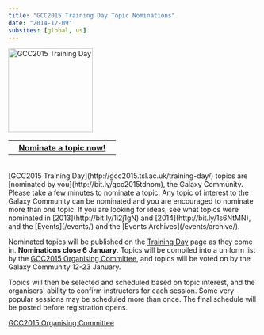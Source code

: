 ```yaml
---
title: "GCC2015 Training Day Topic Nominations"
date: "2014-12-09"
subsites: [global, us]
---
```

<div class='right'><a href='http://gcc2015.tsl.ac.uk/training-day/'><img src="/images/logos/GCC2015LogoWide600.png" alt="GCC2015 Training Day" width="170" /></a></div>

<table>
  <tr>
    <th> &nbsp;&nbsp; <a href='http://bit.ly/gcc2015tdnom'>Nominate a topic now!</a> &nbsp;&nbsp; </th>
  </tr>
</table>


<br />
[GCC2015 Training Day](http://gcc2015.tsl.ac.uk/training-day/) topics are [nominated by you](http://bit.ly/gcc2015tdnom), the Galaxy Community.  Please take a few minutes to nominate a topic.  Any topic of interest to the Galaxy Community can be nominated and you are encouraged to nominate more than one topic. If you are looking for ideas, see what topics were nominated in [2013](http://bit.ly/1i2j1gN) and [2014](http://bit.ly/1s6NtMN), and the [Events](/events/) and the [Events Archives](/events/archive/).

Nominated topics will be published on the [Training Day](http://gcc2015.tsl.ac.uk/training-day/) page as they come in.  **Nominations close 6 January**.  Topics will be compiled into a uniform list by the [GCC2015 Organising Committee](http://gcc2015.tsl.ac.uk/organisers), and topics will be voted on by the Galaxy Community 12-23 January.

Topics will then be selected and scheduled based on topic interest, and the organisers' ability to confirm instructors for each session.  Some very popular sessions may be scheduled more than once. The final schedule will be posted before registration opens.

[GCC2015 Organising Committee](http://gcc2015.tsl.ac.uk/organisers)
